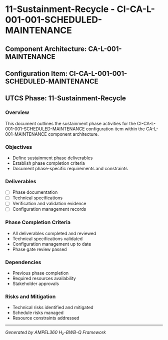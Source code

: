 # 11-Sustainment-Recycle - CI-CA-L-001-001-SCHEDULED-MAINTENANCE

## Component Architecture: CA-L-001-MAINTENANCE
## Configuration Item: CI-CA-L-001-001-SCHEDULED-MAINTENANCE
## UTCS Phase: 11-Sustainment-Recycle

### Overview
This document outlines the sustainment phase activities for the CI-CA-L-001-001-SCHEDULED-MAINTENANCE configuration item within the CA-L-001-MAINTENANCE component architecture.

### Objectives
- Define sustainment phase deliverables
- Establish phase completion criteria
- Document phase-specific requirements and constraints

### Deliverables
- [ ] Phase documentation
- [ ] Technical specifications
- [ ] Verification and validation evidence
- [ ] Configuration management records

### Phase Completion Criteria
- All deliverables completed and reviewed
- Technical specifications validated
- Configuration management up to date
- Phase gate review passed

### Dependencies
- Previous phase completion
- Required resources availability
- Stakeholder approvals

### Risks and Mitigation
- Technical risks identified and mitigated
- Schedule risks managed
- Resource constraints addressed

---
*Generated by AMPEL360 H₂-BWB-Q Framework*
